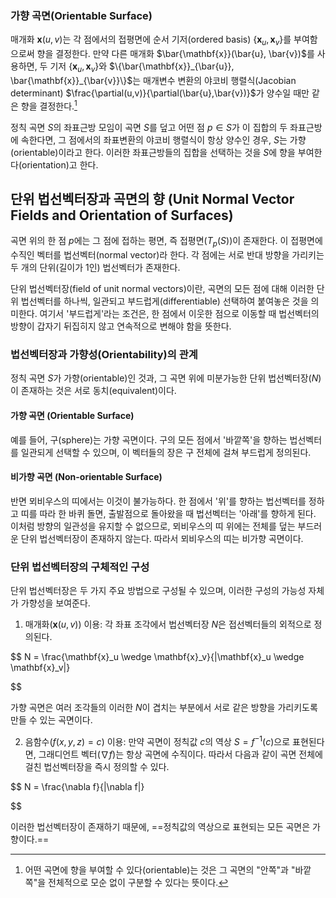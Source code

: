 ### 가향 곡면(Orientable Surface)

매개화 $\mathbf{x}(u,v)$는 각 점에서의 접평면에 순서 기저(ordered basis) $\{\mathbf{x}_u, \mathbf{x}_v\}$를 부여함으로써 향을 결정한다. 만약 다른 매개화 $\bar{\mathbf{x}}(\bar{u}, \bar{v})$를 사용하면, 두 기저 $\{\mathbf{x}_u, \mathbf{x}_v\}$와 $\{\bar{\mathbf{x}}_{\bar{u}}, \bar{\mathbf{x}}_{\bar{v}}\}$는 매개변수 변환의 야코비 행렬식(Jacobian determinant) $\frac{\partial(u,v)}{\partial(\bar{u},\bar{v})}$가 양수일 때만 같은 향을 결정한다.[^1]

정칙 곡면 $S$의 좌표근방 모임이 곡면 $S$를 덮고 어떤 점 $p \in S$가 이 집합의 두 좌표근방에 속한다면, 그 점에서의 좌표변환의 야코비 행렬식이 항상 양수인 경우, $S$는 가향(orientable)이라고 한다. 이러한 좌표근방들의 집합을 선택하는 것을 $S$에 향을 부여한다(orientation)고 한다.  

## 단위 법선벡터장과 곡면의 향 (Unit Normal Vector Fields and Orientation of Surfaces)

곡면 위의 한 점 $p$에는 그 점에 접하는 평면, 즉 접평면($T_p(S)$)이 존재한다. 이 접평면에 수직인 벡터를 법선벡터(normal vector)라 한다. 각 점에는 서로 반대 방향을 가리키는 두 개의 단위(길이가 1인) 법선벡터가 존재한다.

단위 법선벡터장(field of unit normal vectors)이란, 곡면의 모든 점에 대해 이러한 단위 법선벡터를 하나씩, 일관되고 부드럽게(differentiable) 선택하여 붙여놓은 것을 의미한다. 여기서 '부드럽게'라는 조건은, 한 점에서 이웃한 점으로 이동할 때 법선벡터의 방향이 갑자기 뒤집히지 않고 연속적으로 변해야 함을 뜻한다.

### 법선벡터장과 가향성(Orientability)의 관계

정칙 곡면 $S$가 가향(orientable)인 것과, 그 곡면 위에 미분가능한 단위 법선벡터장($N$)이 존재하는 것은 서로 동치(equivalent)이다. 

#### 가향 곡면 (Orientable Surface)
예를 들어, 구(sphere)는 가향 곡면이다. 구의 모든 점에서 '바깥쪽'을 향하는 법선벡터를 일관되게 선택할 수 있으며, 이 벡터들의 장은 구 전체에 걸쳐 부드럽게 정의된다.

#### 비가향 곡면 (Non-orientable Surface)
반면 뫼비우스의 띠에서는 이것이 불가능하다. 한 점에서 '위'를 향하는 법선벡터를 정하고 띠를 따라 한 바퀴 돌면, 출발점으로 돌아왔을 때 법선벡터는 '아래'를 향하게 된다. 이처럼 방향의 일관성을 유지할 수 없으므로, 뫼비우스의 띠 위에는 전체를 덮는 부드러운 단위 법선벡터장이 존재하지 않는다. 따라서 뫼비우스의 띠는 비가향 곡면이다.

### 단위 법선벡터장의 구체적인 구성

단위 법선벡터장은 두 가지 주요 방법으로 구성될 수 있으며, 이러한 구성의 가능성 자체가 가향성을 보여준다.

1.  매개화($\mathbf{x}(u,v)$) 이용: 각 좌표 조각에서 법선벡터장 $N$은 접선벡터들의 외적으로 정의된다.

$$
N = \frac{\mathbf{x}_u \wedge \mathbf{x}_v}{|\mathbf{x}_u \wedge \mathbf{x}_v|}

$$

가향 곡면은 여러 조각들의 이러한 $N$이 겹치는 부분에서 서로 같은 방향을 가리키도록 만들 수 있는 곡면이다.

2.  음함수($f(x,y,z)=c$) 이용: 만약 곡면이 정칙값 $c$의 역상 $S=f^{-1}(c)$으로 표현된다면, 그래디언트 벡터($\nabla f$)는 항상 곡면에 수직이다. 따라서 다음과 같이 곡면 전체에 걸친 법선벡터장을 즉시 정의할 수 있다.

$$
N = \frac{\nabla f}{|\nabla f|}

$$

이러한 법선벡터장이 존재하기 때문에, ==정칙값의 역상으로 표현되는 모든 곡면은 가향이다.==

[^1]: 어떤 곡면에 향을 부여할 수 있다(orientable)는 것은 그 곡면의 "안쪽"과 "바깥쪽"을 전체적으로 모순 없이 구분할 수 있다는 뜻이다.
